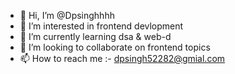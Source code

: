 - 👋 Hi, I’m @Dpsinghhhh
- 👀 I’m interested in frontend devlopment
- 🌱 I’m currently learning dsa & web-d
- 💞️ I’m looking to collaborate on frontend topics
- 📫 How to reach me :- dpsingh52282@gmial.com

<!---
Dpsinghhhh/Dpsinghhhh is a ✨ special ✨ repository because its `README.md` (this file) appears on your GitHub profile.
You can click the Preview link to take a look at your changes.
--->
